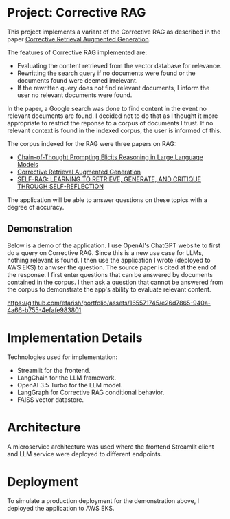 # Project: Corrective RAG

This project implements a variant of the Corrective RAG as described in the paper [Corrective Retrieval Augmented Generation](https://arxiv.org/pdf/2401.15884.pdf?ref=blog.langchain.dev).

The features of Corrective RAG implemented are:
- Evaluating the content retrieved from the vector database for relevance. 
- Rewritting the search query if no documents were found or the documents found were deemed irrelevant. 
- If the rewritten query does not find relevant documents, I inform the user no relevant documents were found. 

In the paper, a Google search was done to find content in the event no relevant documents are found. I decided not to do that as I thought it more appropriate to restrict the reponse to a corpus of documents I trust. If no relevant context is found in the indexed corpus, the user is informed of this.

The corpus indexed for the RAG were three papers on RAG:

- [Chain-of-Thought Prompting Elicits Reasoning in Large Language Models](https://arxiv.org/abs/2201.11903)
- [Corrective Retrieval Augmented Generation](https://arxiv.org/pdf/2401.15884.pdf?ref=blog.langchain.dev)
- [SELF-RAG: LEARNING TO RETRIEVE, GENERATE, AND CRITIQUE THROUGH SELF-REFLECTION](https://arxiv.org/pdf/2310.11511.pdf?ref=blog.langchain.dev)

The application will be able to answer questions on these topics with a degree of accuracy. 

## Demonstration

Below is a demo of the application. I use OpenAI's ChatGPT website to first do a query on Corrective RAG. Since this is a new use case for LLMs, nothing relevant is found. I then use the application I wrote (deployed to AWS EKS) to anwser the question. The source paper is cited at the end of the response. I first enter questions that can be answered by documents contained in the corpus. I then ask a question that cannot be answered from the corpus to demonstrate the app's ability to evaluate relevant content.

https://github.com/efarish/portfolio/assets/165571745/e26d7865-940a-4a66-b755-4efafe983801

# Implementation Details 

Technologies used for implementation:

- Streamlit for the frontend. 
- LangChain for the LLM framework.
- OpenAI 3.5 Turbo for the LLM model.
- LangGraph for Corrective RAG conditional behavior. 
- FAISS vector datastore.

# Architecture

A microservice architecture was used where the frontend Streamlit client and LLM service were deployed to different endpoints.

# Deployment

To simulate a production deployment for the demonstration above, I deployed the application to AWS EKS.

